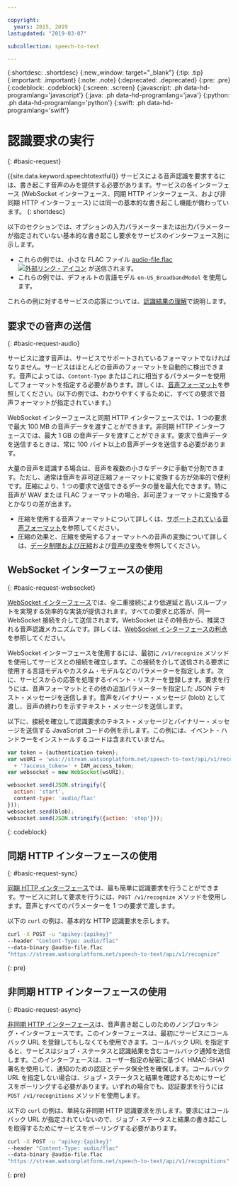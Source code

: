 ```yaml
---

copyright:
  years: 2015, 2019
lastupdated: "2019-03-07"

subcollection: speech-to-text

---
```


{:shortdesc: .shortdesc}
{:new_window: target="_blank"}
{:tip: .tip}
{:important: .important}
{:note: .note}
{:deprecated: .deprecated}
{:pre: .pre}
{:codeblock: .codeblock}
{:screen: .screen}
{:javascript: .ph data-hd-programlang='javascript'}
{:java: .ph data-hd-programlang='java'}
{:python: .ph data-hd-programlang='python'}
{:swift: .ph data-hd-programlang='swift'}

# 認識要求の実行
{: #basic-request}

{{site.data.keyword.speechtotextfull}} サービスによる音声認識を要求するには、書き起こす音声のみを提供する必要があります。サービスの各インターフェース (WebSocket インターフェース、同期 HTTP インターフェース、および非同期 HTTP インターフェース) には同一の基本的な書き起こし機能が備わっています。
{: shortdesc}

以下のセクションでは、オプションの入力パラメーターまたは出力パラメーターが指定されていない基本的な書き起こし要求をサービスのインターフェース別に示します。

-   これらの例では、小さな FLAC ファイル <a target="_blank" href="https://watson-developer-cloud.github.io/doc-tutorial-downloads/speech-to-text/audio-file.flac" download="audio-file.flac">audio-file.flac <img src="../../icons/launch-glyph.svg" alt="外部リンク・アイコン" title="外部リンク・アイコン"></a> が送信されます。
-   これらの例では、デフォルトの言語モデル `en-US_BroadbandModel` を使用します。

これらの例に対するサービスの応答については、[認識結果の理解](/docs/services/speech-to-text/basic-response.html)で説明します。

## 要求での音声の送信
{: #basic-request-audio}

サービスに渡す音声は、サービスでサポートされているフォーマットでなければなりません。サービスはほとんどの音声のフォーマットを自動的に検出できます。音声によっては、`Content-Type` またはこれに相当するパラメーターを使用してフォーマットを指定する必要があります。詳しくは、[音声フォーマット](/docs/services/speech-to-text/audio-formats.html)を参照してください。(以下の例では、わかりやすくするために、すべての要求で音声フォーマットが指定されています。)

WebSocket インターフェースと同期 HTTP インターフェースでは、1 つの要求で最大 100 MB の音声データを渡すことができます。非同期 HTTP インターフェースでは、最大 1 GB の音声データを渡すことができます。要求で音声データを送信するときは、常に 100 バイト以上の音声データを送信する必要があります。

大量の音声を認識する場合は、音声を複数の小さなデータに手動で分割できます。ただし、通常は音声を非可逆圧縮フォーマットに変換する方が効率的で便利です。圧縮により、1 つの要求で送信できるデータの量を最大化できます。特に音声が WAV または FLAC フォーマットの場合、非可逆フォーマットに変換するとかなりの差が出ます。

-   圧縮を使用する音声フォーマットについて詳しくは、[サポートされている音声フォーマット](/docs/services/speech-to-text/audio-formats.html#formats)を参照してください。
-   圧縮の効果と、圧縮を使用するフォーマットへの音声の変換について詳しくは、[データ制限および圧縮](/docs/services/speech-to-text/audio-formats.html#limits)および[音声の変換](/docs/services/speech-to-text/audio-formats.html#conversion)を参照してください。

## WebSocket インターフェースの使用
{: #basic-request-websocket}

[WebSocket インターフェース](/docs/services/speech-to-text/websockets.html)では、全二重接続により低遅延と高いスループットを実現する効率的な実装が提供されます。すべての要求と応答が、同一 WebSocket 接続を介して送信されます。WebSocket はその特長から、推奨される音声認識メカニズムです。詳しくは、[WebSocket インターフェースの利点](/docs/services/speech-to-text/developer-overview.html#advantages)を参照してください。

WebSocket インターフェースを使用するには、最初に `/v1/recognize` メソッドを使用してサービスとの接続を確立します。この接続を介して送信される要求に使用する言語モデルやカスタム・モデルなどのパラメーターを指定します。次に、サービスからの応答を処理するイベント・リスナーを登録します。要求を行うには、音声フォーマットとその他の追加パラメーターを指定した JSON テキスト・メッセージを送信します。音声をバイナリー・メッセージ (blob) として渡し、音声の終わりを示すテキスト・メッセージを送信します。

以下に、接続を確立して認識要求のテキスト・メッセージとバイナリー・メッセージを送信する JavaScript コードの例を示します。この例には、イベント・ハンドラーをインストールするコードは含まれていません。

```javascript
var token = {authentication-token};
var wsURI = 'wss://stream.watsonplatform.net/speech-to-text/api/v1/recognize'
  + '?access_token=' + IAM_access_token;
var websocket = new WebSocket(wsURI);

websocket.send(JSON.stringify({
  action: 'start',
  content-type: 'audio/flac'
}));
websocket.send(blob);
websocket.send(JSON.stringify({action: 'stop'}));
```
{: codeblock}

## 同期 HTTP インターフェースの使用
{: #basic-request-sync}

[同期 HTTP インターフェース](/docs/services/speech-to-text/http.html)では、最も簡単に認識要求を行うことができます。サービスに対して要求を行うには、`POST /v1/recognize` メソッドを使用します。音声とすべてのパラメーターを 1 つの要求で渡します。

以下の `curl` の例は、基本的な HTTP 認識要求を示します。

```bash
curl -X POST -u "apikey:{apikey}"
--header "Content-Type: audio/flac"
--data-binary @audio-file.flac
"https://stream.watsonplatform.net/speech-to-text/api/v1/recognize"
```
{: pre}

## 非同期 HTTP インターフェースの使用
{: #basic-request-async}

[非同期 HTTP インターフェース](/docs/services/speech-to-text/async.html)は、音声書き起こしのためのノンブロッキング・インターフェースです。このインターフェースは、最初にサービスにコールバック URL を登録してもしなくても使用できます。コールバック URL を指定すると、サービスはジョブ・ステータスと認識結果を含むコールバック通知を送信します。このインターフェースは、ユーザー指定の秘密に基づく HMAC-SHA1 署名を使用して、通知のための認証とデータ保全性を確保します。コールバック URL を指定しない場合は、ジョブ・ステータスと結果を確認するためにサービスをポーリングする必要があります。いずれの場合でも、認証要求を行うには `POST /v1/recognitions` メソッドを使用します。

以下の `curl` の例は、単純な非同期 HTTP 認識要求を示します。要求にはコールバック URL が指定されていないので、ジョブ・ステータスと結果の書き起こしを取得するためにサービスをポーリングする必要があります。

```bash
curl -X POST -u "apikey:{apikey}"
--header "Content-Type: audio/flac"
--data-binary @audio-file.flac
"https://stream.watsonplatform.net/speech-to-text/api/v1/recognitions"
```
{: pre}
